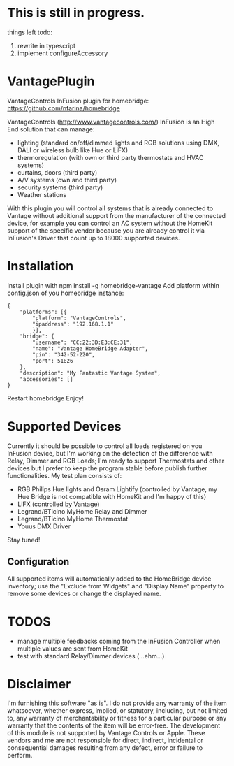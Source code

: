# This is still in progress.
things left todo:
1. rewrite in typescript
2. implement configureAccessory
# VantagePlugin
VantageControls InFusion plugin for homebridge: https://github.com/nfarina/homebridge

VantageControls (http://www.vantagecontrols.com/) InFusion is an High End solution that can manage:
- lighting (standard on/off/dimmed lights and RGB solutions using DMX, DALI or wireless bulb like Hue or LiFX)
- thermoregulation (with own or third party thermostats and HVAC systems)
- curtains, doors (third party)
- A/V systems (own and third party)
- security systems (third party)
- Weather stations

With this plugin you will control all systems that is already connected to Vantage without additional 
support from the manufacturer of the connected device, for example you can control an AC system without the 
HomeKit support of the specific vendor because you are already control it via InFusion's Driver that count up to 18000 
supported devices.


# Installation
Install plugin with npm install -g homebridge-vantage
Add platform within config.json of you homebridge instance:

    {
        "platforms": [{
            "platform": "VantageControls",
            "ipaddress": "192.168.1.1"
            }], 
        "bridge": {
            "username": "CC:22:3D:E3:CE:31", 
            "name": "Vantage HomeBridge Adapter", 
            "pin": "342-52-220", 
            "port": 51826
        }, 
        "description": "My Fantastic Vantage System", 
        "accessories": []
    }

Restart homebridge
Enjoy!

# Supported Devices

Currently it should be possible to control all loads registered on you InFusion device, but I'm working on the detection of the difference with Relay, Dimmer and RGB Loads; I'm ready to support Thermostats and other devices but I prefer to keep the program stable before publish further functionalities. My test plan consists of:
- RGB Philips Hue lights and Osram Lightify (controlled by Vantage, my Hue Bridge is not compatible with HomeKit and I'm happy of this)
- LiFX (controlled by Vantage)
- Legrand/BTicino MyHome Relay and Dimmer
- Legrand/BTicino MyHome Thermostat
- Youus DMX Driver

Stay tuned!

## Configuration

All supported items will automatically added to the HomeBridge device inventory; use the "Exclude from Widgets" and "Display Name" property to remove some devices or change the displayed name. 

# TODOS

- manage multiple feedbacks coming from the InFusion Controller when multiple values are sent from HomeKit
- test with standard Relay/Dimmer devices (...ehm...)

# Disclaimer

I'm furnishing this software "as is". I do not provide any warranty of the item whatsoever, whether express, implied, or statutory, including, but not limited to, any warranty of merchantability or fitness for a particular purpose or any warranty that the contents of the item will be error-free.
The development of this module is not supported by Vantage Controls or Apple. These vendors and me are not responsible for direct, indirect, incidental or consequential damages resulting from any defect, error or failure to perform.  